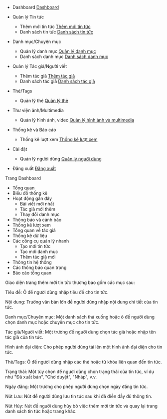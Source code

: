 - Dashboard
<a href="{% url 'dashboard' %}">Dashboard</a>

- Quản lý Tin tức
  - Thêm mới tin tức
    <a href="{% url 'add_news' %}">Thêm mới tin tức</a>
  - Danh sách tin tức
    <a href="{% url 'news_list' %}">Danh sách tin tức</a>

- Danh mục/Chuyên mục
  - Quản lý danh mục
    <a href="{% url 'add_category' %}">Quản lý danh mục</a> 
  - Danh sách danh mục
    <a href="{% url 'category_list' %}">Danh sách danh mục</a>

- Quản lý Tác giả/Người viết
  - Thêm tác giả
    <a href="{% url 'add_author' %}">Thêm tác giả</a>
  - Danh sách tác giả
    <a href="{% url 'author_list' %}">Danh sách tác giả</a>

- Thẻ/Tags
  - Quản lý thẻ
    <a href="{% url 'manage_tags' %}">Quản lý thẻ</a>
- Thư viện ảnh/Multimedia
  - Quản lý hình ảnh, video
    <a href="{% url 'manage_media' %}">Quản lý hình ảnh và multimedia</a>
- Thống kê và Báo cáo
  - Thống kê lượt xem
    <a href="{% url 'view_statistics' %}">Thống kê lượt xem</a>
- Cài đặt
  - Quản lý người dùng
    <a href="{% url 'manage_users' %}">Quản lý người dùng</a>
    
- Đăng xuất
<a href="{% url 'logout' %}">Đăng xuất</a>

Trang Dashboard
  - Tổng quan
  - Biểu đồ thống kê
  - Hoạt động gần đây
    - Bài viết mới nhất
    - Tác giả mới thêm
    - Thay đổi danh mục
  - Thông báo và cảnh báo
  - Thống kê lượt xem
  - Tổng quan về tác giả
  - Thống kê dữ liệu
  - Các công cụ quản lý nhanh
    - Tạo mới tin tức
    - Tạo mới danh mục
    - Thêm tác giả mới
  - Thông tin hệ thống
  - Các thông báo quan trọng
  - Báo cáo tổng quan


Giao diện trang thêm mới tin tức thường bao gồm các mục sau:

Tiêu đề: Ô để người dùng nhập tiêu đề cho tin tức.

Nội dung: Trường văn bản lớn để người dùng nhập nội dung chi tiết của tin tức.

Danh mục/Chuyên mục: Một danh sách thả xuống hoặc ô để người dùng chọn danh mục hoặc chuyên mục cho tin tức.

Tác giả/Người viết: Một trường để người dùng chọn tác giả hoặc nhập tên tác giả của tin tức.

Hình ảnh đại diện: Cho phép người dùng tải lên một hình ảnh đại diện cho tin tức.

Thẻ/Tags: Ô để người dùng nhập các thẻ hoặc từ khóa liên quan đến tin tức.

Trạng thái: Một tùy chọn để người dùng chọn trạng thái của tin tức, ví dụ như "Đã xuất bản", "Chờ duyệt", "Nháp", v.v.

Ngày đăng: Một trường cho phép người dùng chọn ngày đăng tin tức.

Nút Lưu: Nút để người dùng lưu tin tức sau khi đã điền đầy đủ thông tin.

Nút Hủy: Nút để người dùng hủy bỏ việc thêm mới tin tức và quay lại trang danh sách tin tức hoặc trang khác.